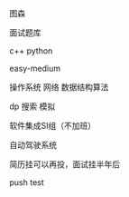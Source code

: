图森

面试题库

c++ python

easy-medium

操作系统  网络  数据结构算法

dp  搜索  模拟

软件集成SI组（不加班）

自动驾驶系统

简历挂可以再投，面试挂半年后

push test

